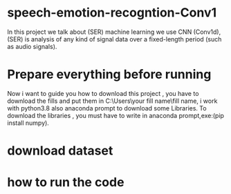 # speech-emotion-recogntion-Conv1
In this project we talk about (SER) machine learning we use CNN (Conv1d), (SER) is  analysis of any kind of signal data over a fixed-length period (such as audio signals).

# Prepare everything before running
Now i want to guide you how to download this project , you have to download the fills and put them in C:\Users\your fill name\fill name, i work with python3.8 also anaconda prompt to download some Libraries. 
To download the libraries , you must have to write in anaconda prompt,exe:(pip install numpy).

# download dataset

# how to run the code 

